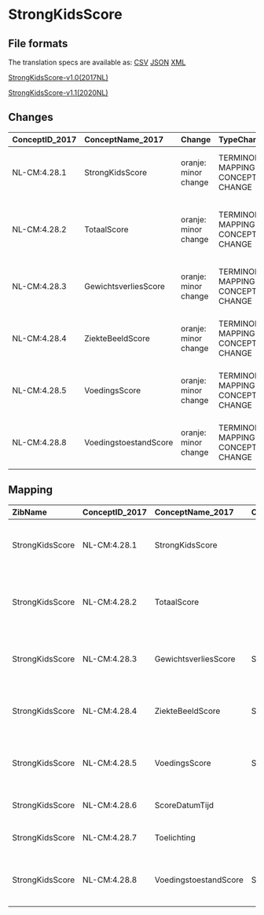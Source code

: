 # StrongKidsScore
## File formats

The translation specs are available as: 
[CSV](../csv/StrongKidsScore.csv) [JSON](../json/StrongKidsScore.json) [XML](../xml/StrongKidsScore.xml)



[StrongKidsScore-v1.0(2017NL)](https://zibs.nl/wiki/StrongKidsScore-v1.0(2017NL))

[StrongKidsScore-v1.1(2020NL)](https://zibs.nl/wiki/StrongKidsScore-v1.1(2020NL))









## Changes

| ConceptID_2017   | ConceptName_2017      | Change               | TypeChange                         | Impact_heen   | TRANSLATIE_spec_heen                                                                       | Impact_terug   | TRANSLATIE_spec_terug                                                                      | Omschrijving                              |
|:-----------------|:----------------------|:---------------------|:-----------------------------------|:--------------|:-------------------------------------------------------------------------------------------|:---------------|:-------------------------------------------------------------------------------------------|:------------------------------------------|
| NL-CM:4.28.1     | StrongKidsScore       | oranje: minor change | TERMINOLOGY MAPPING CONCEPT CHANGE | Medium        | SCT DefintionCode [blank] -> [108341000146107 STRONGkids-screeningsinstrument]             | Medium         | SCT DefintionCode [108341000146107 STRONGkids-screeningsinstrument] -> [blank]             | SNOMED CT DefintionCode concept aangepast |
| NL-CM:4.28.2     | TotaalScore           | oranje: minor change | TERMINOLOGY MAPPING CONCEPT CHANGE | Medium        | SCT DefintionCode [blank] -> [108911000146107 Short Nutritional Questionnaire total score] | Medium         | SCT DefintionCode [108911000146107 Short Nutritional Questionnaire total score] -> [blank] | SNOMED CT DefintionCode concept aangepast |
| NL-CM:4.28.3     | GewichtsverliesScore  | oranje: minor change | TERMINOLOGY MAPPING CONCEPT CHANGE | Medium        | SCT DefintionCode [blank] -> [4028003 StrongKidsScore GewichtsverliesScore]                | Medium         | SCT DefintionCode [4028003 StrongKidsScore GewichtsverliesScore] -> [blank]                | SNOMED CT DefintionCode concept aangepast |
| NL-CM:4.28.4     | ZiekteBeeldScore      | oranje: minor change | TERMINOLOGY MAPPING CONCEPT CHANGE | Medium        | SCT DefintionCode [blank] -> [4028004 StrongKidsScore ZiekteBeeldScore]                    | Medium         | SCT DefintionCode  [4028005 StrongKidsScore VoedingsScore] -> [blank]                      | SNOMED CT DefintionCode concept aangepast |
| NL-CM:4.28.5     | VoedingsScore         | oranje: minor change | TERMINOLOGY MAPPING CONCEPT CHANGE | Medium        | SCT DefintionCode [blank] -> [4028005 StrongKidsScore VoedingsScore]                       | Medium         | SCT DefintionCode [4028005 StrongKidsScore VoedingsScore] -> [blank]                       | SNOMED CT DefintionCode concept aangepast |
| NL-CM:4.28.8     | VoedingstoestandScore | oranje: minor change | TERMINOLOGY MAPPING CONCEPT CHANGE | Medium        | SCT DefintionCode [blank] -> [4028008 StrongKidsScore VoedingstoestandScore]               | Medium         | SCT DefintionCode [4028008 StrongKidsScore VoedingstoestandScore] -> [blank]               | SNOMED CT DefintionCode concept aangepast |

## Mapping

| ZibName         | ConceptID_2017   | ConceptName_2017      | Codelists_2017                  | Change                  | ConceptID_2020   | ConceptName_2020      | Codelists_2020                  | Bits    | Omschrijving                              | TypeChange                         | Impact_heen   | TRANSLATIE_spec_heen                                                                       | Impact_terug   | TRANSLATIE_spec_terug                                                                      |
|:----------------|:-----------------|:----------------------|:--------------------------------|:------------------------|:-----------------|:----------------------|:--------------------------------|:--------|:------------------------------------------|:-----------------------------------|:--------------|:-------------------------------------------------------------------------------------------|:---------------|:-------------------------------------------------------------------------------------------|
| StrongKidsScore | NL-CM:4.28.1     | StrongKidsScore       |                                 | oranje: minor change    | NL-CM:4.28.1     | StrongKidsScore       |                                 | ZIB-932 | SNOMED CT DefintionCode concept aangepast | TERMINOLOGY MAPPING CONCEPT CHANGE | Medium        | SCT DefintionCode [blank] -> [108341000146107 STRONGkids-screeningsinstrument]             | Medium         | SCT DefintionCode [108341000146107 STRONGkids-screeningsinstrument] -> [blank]             |
| StrongKidsScore | NL-CM:4.28.2     | TotaalScore           |                                 | oranje: minor change    | NL-CM:4.28.2     | TotaalScore           |                                 | ZIB-932 | SNOMED CT DefintionCode concept aangepast | TERMINOLOGY MAPPING CONCEPT CHANGE | Medium        | SCT DefintionCode [blank] -> [108911000146107 Short Nutritional Questionnaire total score] | Medium         | SCT DefintionCode [108911000146107 Short Nutritional Questionnaire total score] -> [blank] |
| StrongKidsScore | NL-CM:4.28.3     | GewichtsverliesScore  | SKGewichtsverliesScoreCodelijst | oranje: minor change    | NL-CM:4.28.3     | GewichtsverliesScore  | SKGewichtsverliesScoreCodelijst | ZIB-932 | SNOMED CT DefintionCode concept aangepast | TERMINOLOGY MAPPING CONCEPT CHANGE | Medium        | SCT DefintionCode [blank] -> [4028003 StrongKidsScore GewichtsverliesScore]                | Medium         | SCT DefintionCode [4028003 StrongKidsScore GewichtsverliesScore] -> [blank]                |
| StrongKidsScore | NL-CM:4.28.4     | ZiekteBeeldScore      | SKZiektebeeldScoreCodelijst     | oranje: minor change    | NL-CM:4.28.4     | ZiekteBeeldScore      | SKZiektebeeldScoreCodelijst     | ZIB-932 | SNOMED CT DefintionCode concept aangepast | TERMINOLOGY MAPPING CONCEPT CHANGE | Medium        | SCT DefintionCode [blank] -> [4028004 StrongKidsScore ZiekteBeeldScore]                    | Medium         | SCT DefintionCode  [4028005 StrongKidsScore VoedingsScore] -> [blank]                      |
| StrongKidsScore | NL-CM:4.28.5     | VoedingsScore         | SKVoedingsScoreCodelijst        | oranje: minor change    | NL-CM:4.28.5     | VoedingsScore         | SKVoedingsScoreCodelijst        | ZIB-932 | SNOMED CT DefintionCode concept aangepast | TERMINOLOGY MAPPING CONCEPT CHANGE | Medium        | SCT DefintionCode [blank] -> [4028005 StrongKidsScore VoedingsScore]                       | Medium         | SCT DefintionCode [4028005 StrongKidsScore VoedingsScore] -> [blank]                       |
| StrongKidsScore | NL-CM:4.28.6     | ScoreDatumTijd        |                                 | groen: geen wijzigingen | NL-CM:4.28.6     | ScoreDatumTijd        |                                 |         |                                           |                                    |               |                                                                                            |                |                                                                                            |
| StrongKidsScore | NL-CM:4.28.7     | Toelichting           |                                 | groen: geen wijzigingen | NL-CM:4.28.7     | Toelichting           |                                 |         |                                           |                                    |               |                                                                                            |                |                                                                                            |
| StrongKidsScore | NL-CM:4.28.8     | VoedingstoestandScore | SKVoedingstoestandCodelijst     | oranje: minor change    | NL-CM:4.28.8     | VoedingstoestandScore | SKVoedingstoestandCodelijst     | ZIB-932 | SNOMED CT DefintionCode concept aangepast | TERMINOLOGY MAPPING CONCEPT CHANGE | Medium        | SCT DefintionCode [blank] -> [4028008 StrongKidsScore VoedingstoestandScore]               | Medium         | SCT DefintionCode [4028008 StrongKidsScore VoedingstoestandScore] -> [blank]               |


